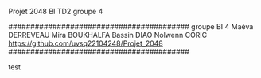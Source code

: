Projet 2048 BI TD2 groupe 4

#########################################
groupe BI 4
Maéva DERREVEAU
Mira BOUKHALFA
Bassin DIAO
Nolwenn CORIC
https://github.com/uvsq22104248/Projet_2048
#########################################

test